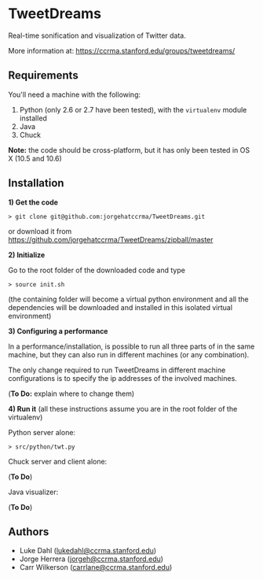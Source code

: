 TweetDreams
===========

Real-time sonification and visualization of Twitter data.

More information at: https://ccrma.stanford.edu/groups/tweetdreams/


Requirements
------------

You'll need a machine with the following:

1. Python (only 2.6 or 2.7 have been tested), with the `virtualenv` module installed
2. Java
3. Chuck

**Note:** the code should be cross-platform, but it has only been tested in OS X (10.5 and 10.6)


Installation
------------

**1) Get the code**

	> git clone git@github.com:jorgehatccrma/TweetDreams.git
	
or download it from  https://github.com/jorgehatccrma/TweetDreams/zipball/master


**2) Initialize**

Go to the root folder of the downloaded code and type

	> source init.sh
	
(the containing folder will become a virtual python environment and all the dependencies will be 
downloaded and installed in this isolated virtual environment)


**3) Configuring a performance**

In a performance/installation, is possible to run all three parts of in the same machine, but they 
can also run in different machines (or any combination).

The only change required to run TweetDreams in different machine configurations is to specify the 
ip addresses of the involved machines.

(**To Do:** explain where to change them)

**4) Run it** 
(all these instructions assume you are in the root folder of the virtualenv)

Python server alone:

	> src/python/twt.py
	
Chuck server and client alone:

(**To Do**)

Java visualizer:

(**To Do**)




Authors
-------
* Luke Dahl (lukedahl@ccrma.stanford.edu)
* Jorge Herrera (jorgeh@ccrma.stanford.edu)
* Carr Wilkerson (carrlane@ccrma.stanford.edu)
